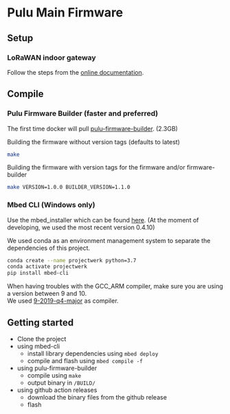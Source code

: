 # Pulu Main Firmware

## Setup

### LoRaWAN indoor gateway

Follow the steps from the [online documentation](https://www.thethingsindustries.com/docs/gateways/thethingsindoorgateway/).

## Compile

### Pulu Firmware Builder (faster and preferred)

The first time docker will pull [pulu-firmware-builder](https://github.com/vives-projectwerk-2021/pulu-firmware-builder/pkgs/container/pulu-firmware-builder). (2.3GB)

Building the firmware without version tags (defaults to latest)

```bash
make
```

Building the firmware with version tags for the firmware and/or firmware-builder

```bash
make VERSION=1.0.0 BUILDER_VERSION=1.1.0
```

### Mbed CLI (Windows only)

Use the mbed_installer which can be found [here](https://github.com/ARMmbed/mbed-cli-windows-installer/releases). (At the moment of developing, we used the most recent version 0.4.10)

We used conda as an environment management system to separate the dependencies of this project.

```bash
conda create --name projectwerk python=3.7
conda activate projectwerk
pip install mbed-cli
```

When having troubles with the GCC_ARM compiler, make sure you are using a version between 9 and 10.  
We used [9-2019-q4-major](https://developer.arm.com/tools-and-software/open-source-software/developer-tools/gnu-toolchain/gnu-rm/downloads/9-2019-q4-major) as compiler.

## Getting started

- Clone the project
- using mbed-cli
  - install library dependencies using `mbed deploy`
  - compile and flash using `mbed compile -f`
- using pulu-firmware-builder
  - compile using `make`
  - output binary in `/BUILD/`
- using github action releases
  - download the binary files from the github release
  - flash
